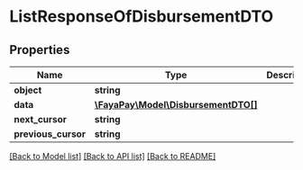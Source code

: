# ListResponseOfDisbursementDTO

## Properties
Name | Type | Description | Notes
------------ | ------------- | ------------- | -------------
**object** | **string** |  | [optional] 
**data** | [**\FayaPay\Model\DisbursementDTO[]**](DisbursementDTO.md) |  | [optional] 
**next_cursor** | **string** |  | [optional] 
**previous_cursor** | **string** |  | [optional] 

[[Back to Model list]](../README.md#documentation-for-models) [[Back to API list]](../README.md#documentation-for-api-endpoints) [[Back to README]](../README.md)


